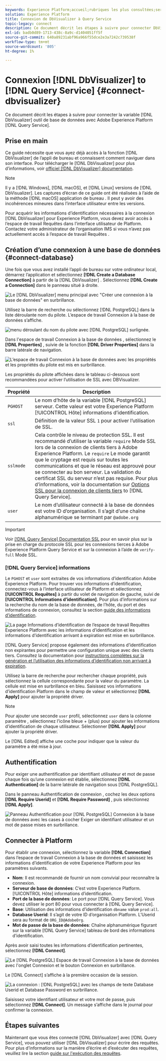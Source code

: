 ```yaml
---
keywords: Experience Platform;accueil;rubriques les plus consultées;service de requête;Query Service;Db Visualizer;DbVisualizer;db Visulaizer;se connecter au service de requête;
solution: Experience Platform
title: Connexion de DbVisualizer à Query Service
topic-legacy: connect
description: Ce document décrit les étapes à suivre pour connecter DbVisualizer à Adobe Experience Platform Query Service.
exl-id: badb0d89-1713-438c-8a9c-d1404051ff5f
source-git-commit: 640a89231abf96a966f55dce2e3a7242c739538f
workflow-type: tm+mt
source-wordcount: '805'
ht-degree: 1%

---
```


# Connexion [!DNL DbVisualizer] to [!DNL Query Service] {#connect-dbvisualizer}

Ce document décrit les étapes à suivre pour connecter la variable [!DNL DbVisualizer] outil de base de données avec Adobe Experience Platform [!DNL Query Service].

## Prise en main

Ce guide nécessite que vous ayez déjà accès à la fonction [!DNL DbVisualizer] de l’appli de bureau et connaissent comment naviguer dans son interface. Pour télécharger le [!DNL DbVisualizer] pour plus d’informations, voir [officiel [!DNL DbVisualizer] documentation](https://www.dbvis.com/download/).

>[!NOTE]
>
>Il y a [!DNL Windows], [!DNL macOS], et [!DNL Linux] versions de [!DNL DbVisualizer]. Les captures d’écran de ce guide ont été réalisées à l’aide de la méthode [!DNL macOS] application de bureau . Il peut y avoir des incohérences mineures dans l’interface utilisateur entre les versions.

Pour acquérir les informations d’identification nécessaires à la connexion [!DNL  DbVisualizer] pour Experience Platform, vous devez avoir accès à l’espace de travail Requêtes dans l’interface utilisateur de Platform. Contactez votre administrateur de l’organisation IMS si vous n’avez pas actuellement accès à l’espace de travail Requêtes .

## Création d’une connexion à une base de données {#connect-database}

Une fois que vous avez installé l’appli de bureau sur votre ordinateur local, démarrez l’application et sélectionnez **[!DNL Create a Database Connection]** à partir de la [!DNL DbVisualizer] . Sélectionnez **[!DNL Create a Connection]** dans le panneau situé à droite.

![Le [!DNL DbVisualizer] menu principal avec &quot;Créer une connexion à la base de données&quot; en surbrillance.](../images/clients/dbvisualizer/create-db-connection.png)

Utilisez la barre de recherche ou sélectionnez [!DNL PostgreSQL] dans la liste déroulante nom du pilote. L’espace de travail Connexion à la base de données s’affiche.

![menu déroulant du nom du pilote avec [!DNL PostgreSQL] surlignée.](../images/clients/dbvisualizer/driver-name.png)

Dans l&#39;espace de travail Connexion à la base de données , sélectionnez le **[!DNL Properties]** , suivie de la fonction **[!DNL Driver Properties]** dans la barre latérale de navigation.

![L’espace de travail Connexion à la base de données avec les propriétés et les propriétés du pilote est mis en surbrillance.](../images/clients/dbvisualizer/driver-properties.png)

Les propriétés du pilote affichées dans le tableau ci-dessous sont recommandées pour activer l’utilisation de SSL avec DBVisualizer.

| Propriété | Description |
| ------ | ------ |
| `PGHOST` | Le nom d’hôte de la variable [!DNL PostgreSQL] serveur. Cette valeur est votre Experience Platform [!UICONTROL Hôte] informations d’identification. |
| `ssl` | Définition de la valeur SSL `1` pour activer l’utilisation de SSL. |
| `sslmode` | Cela contrôle le niveau de protection SSL. Il est recommandé d’utiliser la variable `require` Mode SSL lors de la connexion de clients tiers à Adobe Experience Platform. Le `require` Le mode garantit que le cryptage est requis sur toutes les communications et que le réseau est approuvé pour se connecter au bon serveur. La validation du certificat SSL du serveur n’est pas requise. Pour plus d’informations, voir la documentation sur [Options SSL pour la connexion de clients tiers](./ssl-modes.md) to [!DNL Query Service]. |
| `user` | Le nom d’utilisateur connecté à la base de données est votre ID d’organisation. Il s’agit d’une chaîne alphanumérique se terminant par `@adobe.org` |

>[!IMPORTANT]
>
>Voir [[!DNL Query Service] Documentation SSL](./ssl-modes.md) pour en savoir plus sur la prise en charge du protocole SSL pour les connexions tierces à Adobe Experience Platform Query Service et sur la connexion à l’aide de `verify-full` Mode SSL.

### [!DNL Query Service] informations

Le `PGHOST` et `user` sont extraites de vos informations d’identification Adobe Experience Platform. Pour trouver vos informations d’identification, connectez-vous à l’interface utilisateur de Platform et sélectionnez **[!UICONTROL Requêtes]** à partir du volet de navigation de gauche, suivi de **[!UICONTROL Informations d’identification]**. Pour plus d’informations sur la recherche du nom de la base de données, de l’hôte, du port et des informations de connexion, consultez la section [guide des informations d’identification](../ui/credentials.md).

![La page Informations d’identification de l’espace de travail Requêtes Experience Platform avec les informations d’identification et les informations d’identification arrivant à expiration est mise en surbrillance.](../images/clients/dbvisualizer/query-service-credentials-page.png)

[!DNL Query Service] propose également des informations d’identification non expirantes pour permettre une configuration unique avec des clients tiers. Consultez la documentation pour [instructions complètes sur la génération et l’utilisation des informations d’identification non arrivant à expiration](../ui/credentials.md#non-expiring-credentials).

Utilisez la barre de recherche pour rechercher chaque propriété, puis sélectionnez la cellule correspondante pour la valeur du paramètre. La cellule est mise en surbrillance en bleu. Saisissez vos informations d’identification Platform dans le champ de valeur et sélectionnez **[!DNL Apply]** pour ajouter la propriété driver.

>[!NOTE]
>
>Pour ajouter une seconde `user` profil, sélectionnez `user` dans la colonne paramètre , sélectionnez l’icône bleue + (plus) pour ajouter les informations d’identification de chaque utilisateur. Sélectionner **[!DNL Apply]** pour ajouter la propriété driver.

Le [!DNL Edited] affiche une coche pour indiquer que la valeur du paramètre a été mise à jour.

## Authentification

Pour exiger une authentification par identifiant utilisateur et mot de passe chaque fois qu’une connexion est établie, sélectionnez **[!DNL Authentication]** de la barre latérale de navigation sous [!DNL PostgreSQL].

Dans le panneau Authentification de connexion , cochez les deux options **[!DNL Require Userid]** et **[!DNL Require Password]** , puis sélectionnez **[!DNL Apply]**.

![Panneau Authentification pour [!DNL PostgreSQL] Connexion à la base de données avec les cases à cocher Exiger un identifiant utilisateur et un mot de passe mises en surbrillance.](../images/clients/dbvisualizer/connection-authentication.png)

## Connecter  à Platform

Pour établir une connexion, sélectionnez la variable **[!DNL Connection]** dans l’espace de travail Connexion à la base de données et saisissez les informations d’identification de votre Experience Platform pour les paramètres suivants.

- **Nom**: Il est recommandé de fournir un nom convivial pour reconnaître la connexion.
- **Serveur de base de données**: C’est votre Experience Platform. [!UICONTROL Hôte] informations d’identification.
- **Port de la base de données**: Le port pour [!DNL Query Service]. Vous devez utiliser le port 80 pour vous connecter à [!DNL Query Service].
- **Base**: Utilisation des informations d’identification `dbname` value `prod:all`.
- **Database Userid**: Il s’agit de votre ID d’organisation Platform. L’Userid sera au format de `ORG_ID@AdobeOrg`.
- **Mot de passe de la base de données**: Chaîne alphanumérique figurant sur la variable [!DNL Query Service] tableau de bord des informations d’identification.

Après avoir saisi toutes les informations d’identification pertinentes, sélectionnez **[!DNL Connect]**.

![Le [!DNL PostgreSQL] Espace de travail Connexion à la base de données avec l&#39;onglet Connexion et le bouton Connexion en surbrillance.](../images/clients/dbvisualizer/connect.png)

Le [!DNL Connect] s’affiche à la première occasion de la session.

![La connexion : [!DNL PostgreSQL] avec les champs de texte Database Userid et Database Password en surbrillance.](../images/clients/dbvisualizer/connect-dialog.png)

Saisissez votre identifiant utilisateur et votre mot de passe, puis sélectionnez **[!DNL Connect]**. Un message s’affiche dans le journal pour confirmer la connexion.

## Étapes suivantes

Maintenant que vous êtes connecté [!DNL DbVisualizer] avec [!DNL Query Service], vous pouvez utiliser [!DNL DbVisualizer] pour écrire des requêtes. Pour plus d’informations sur la manière d’écrire et d’exécuter des requêtes, veuillez lire la section [guide sur l&#39;exécution des requêtes](../best-practices/writing-queries.md).
